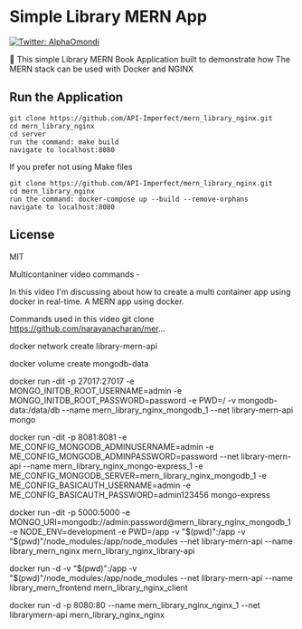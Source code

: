 # Simple Library MERN App

<p>
  <a href="https://twitter.com/AlphaOmondi" target="_blank">
    <img alt="Twitter: AlphaOmondi" src="https://img.shields.io/twitter/follow/AlphaOmondi.svg?style=social" />
  </a>
</p>

👋 This simple Library MERN Book Application built to demonstrate how The MERN stack can be used with Docker and NGINX

## Run the Application

```
git clone https://github.com/API-Imperfect/mern_library_nginx.git
cd mern_library_nginx
cd server
run the command: make build
navigate to localhost:8080
```

If you prefer not using Make files

```
git clone https://github.com/API-Imperfect/mern_library_nginx.git
cd mern_library_nginx
run the command: docker-compose up --build --remove-orphans
navigate to localhost:8080
```

## License

MIT

Multicontaniner video commands -

In this video I'm discussing about how to create a multi container app using docker in real-time. A MERN app using docker. 

Commands used in this video
git clone https://github.com/narayanacharan/mer...

docker network create library-mern-api

docker volume create mongodb-data

docker run -dit -p 27017:27017 -e MONGO_INITDB_ROOT_USERNAME=admin -e MONGO_INITDB_ROOT_PASSWORD=password -e PWD=/ -v mongodb-data:/data/db --name mern_library_nginx_mongodb_1 --net library-mern-api mongo 

docker run -dit -p 8081:8081 -e ME_CONFIG_MONGODB_ADMINUSERNAME=admin -e ME_CONFIG_MONGODB_ADMINPASSWORD=password --net library-mern-api --name mern_library_nginx_mongo-express_1 -e ME_CONFIG_MONGODB_SERVER=mern_library_nginx_mongodb_1 -e ME_CONFIG_BASICAUTH_USERNAME=admin -e ME_CONFIG_BASICAUTH_PASSWORD=admin123456 mongo-express

docker run -dit -p 5000:5000 -e MONGO_URI=mongodb://admin:password@mern_library_nginx_mongodb_1 -e NODE_ENV=development -e PWD=/app -v "$(pwd)":/app -v "$(pwd)"/node_modules:/app/node_modules --net library-mern-api --name library_mern_nginx mern_library_nginx_library-api

docker run -d -v "$(pwd)":/app -v "$(pwd)"/node_modules:/app/node_modules --net library-mern-api --name library_mern_frontend mern_library_nginx_client

docker run -d -p 8080:80 --name mern_library_nginx_nginx_1 --net librarymern-api mern_library_nginx_nginx

